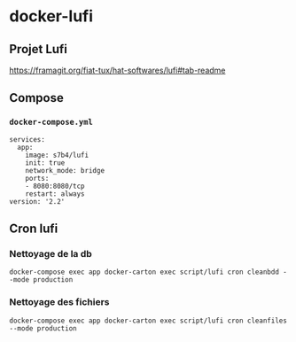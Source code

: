 # docker-lufi

## Projet Lufi

https://framagit.org/fiat-tux/hat-softwares/lufi#tab-readme

## Compose

### `docker-compose.yml`

	services:
	  app:
	    image: s7b4/lufi
	    init: true
	    network_mode: bridge
	    ports:
	    - 8080:8080/tcp
	    restart: always
	version: '2.2'

## Cron lufi

### Nettoyage de la db

	docker-compose exec app docker-carton exec script/lufi cron cleanbdd --mode production

### Nettoyage des fichiers

	docker-compose exec app docker-carton exec script/lufi cron cleanfiles --mode production
